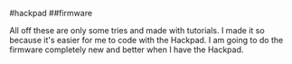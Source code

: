 #hackpad
##firmware

All off these are only some tries and made with tutorials. I made it so because it's easier for me to code with the Hackpad. I am going to do the firmware completely new and better when I have the Hackpad.  
